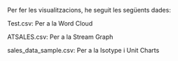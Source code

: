 Per fer les visualitzacions, he seguit les següents dades:

Test.csv: Per a la Word Cloud

ATSALES.csv: Per a la Stream Graph

sales_data_sample.csv: Per a la Isotype i Unit Charts
